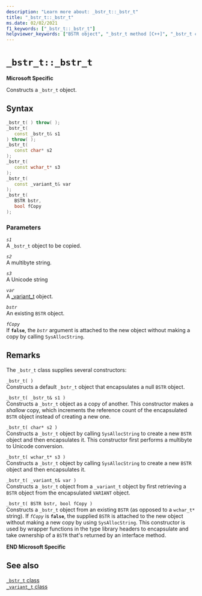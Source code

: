 ```yaml
---
description: "Learn more about: _bstr_t::_bstr_t"
title: "_bstr_t::_bstr_t"
ms.date: 02/02/2021
f1_keywords: ["_bstr_t::_bstr_t"]
helpviewer_keywords: ["BSTR object", "_bstr_t method [C++]", "_bstr_t class"]
---
```

# `_bstr_t::_bstr_t`

**Microsoft Specific**

Constructs a `_bstr_t` object.

## Syntax

```cpp
_bstr_t( ) throw( );
_bstr_t(
   const _bstr_t& s1
) throw( );
_bstr_t(
   const char* s2
);
_bstr_t(
   const wchar_t* s3
);
_bstr_t(
   const _variant_t& var
);
_bstr_t(
   BSTR bstr,
   bool fCopy
);
```

### Parameters

*`s1`*\
A `_bstr_t` object to be copied.

*`s2`*\
A multibyte string.

*`s3`*\
A Unicode string

*`var`*\
A [_variant_t](../cpp/variant-t-class.md) object.

*`bstr`*\
An existing `BSTR` object.

*`fCopy`*\
If **`false`**, the *`bstr`* argument is attached to the new object without making a copy by calling `SysAllocString`.

## Remarks

The `_bstr_t` class supplies several constructors:

`_bstr_t( )`\
Constructs a default `_bstr_t` object that encapsulates a null `BSTR` object.

`_bstr_t( _bstr_t& s1 )`\
Constructs a `_bstr_t` object as a copy of another. This constructor makes a *shallow* copy, which increments the reference count of the encapsulated `BSTR` object instead of creating a new one.

`_bstr_t( char* s2 )`\
Constructs a `_bstr_t` object by calling `SysAllocString` to create a new `BSTR` object and then encapsulates it. This constructor first performs a multibyte to Unicode conversion.

`_bstr_t( wchar_t* s3 )`\
Constructs a `_bstr_t` object by calling `SysAllocString` to create a new `BSTR` object and then encapsulates it.

`_bstr_t( _variant_t& var )`\
Constructs a `_bstr_t` object from a `_variant_t` object by first retrieving a `BSTR` object from the encapsulated `VARIANT` object.

`_bstr_t( BSTR bstr, bool fCopy )`\
Constructs a `_bstr_t` object from an existing `BSTR` (as opposed to a `wchar_t*` string). If *`fCopy`* is **`false`**, the supplied `BSTR` is attached to the new object without making a new copy by using `SysAllocString`. This constructor is used by wrapper functions in the type library headers to encapsulate and take ownership of a `BSTR` that's returned by an interface method.

**END Microsoft Specific**

## See also

[`_bstr_t` class](../cpp/bstr-t-class.md)\
[`_variant_t` class](../cpp/variant-t-class.md)
